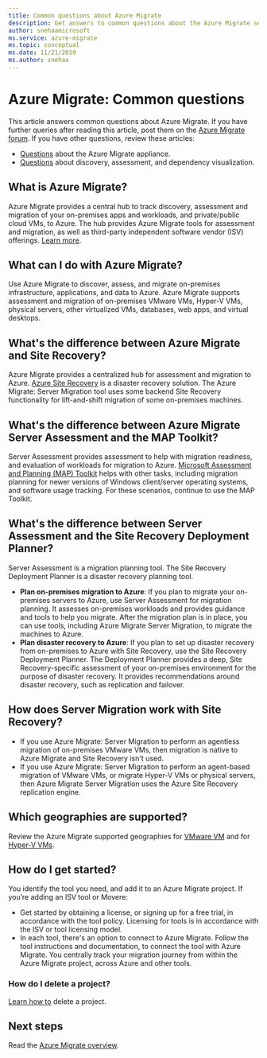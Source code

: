 ```yaml
---
title: Common questions about Azure Migrate
description: Get answers to common questions about the Azure Migrate service.
author: snehaamicrosoft
ms.service: azure-migrate
ms.topic: conceptual
ms.date: 11/21/2019
ms.author: snehaa
---
```


# Azure Migrate: Common questions

This article answers common questions about Azure Migrate. If you have further queries after reading this article, post them on the [Azure Migrate forum](https://aka.ms/AzureMigrateForum). If you have other questions, review these articles:

- [Questions](common-questions-appliance.md) about the Azure Migrate appliance.
- [Questions](common-questions-discovery-assessment.md) about discovery, assessment, and dependency visualization.


## What is Azure Migrate?

Azure Migrate provides a central hub to track discovery, assessment and migration of your on-premises apps and workloads, and private/public cloud VMs, to Azure. The hub provides Azure Migrate tools for assessment and migration, as well as third-party independent software vendor (ISV) offerings. [Learn more](migrate-services-overview.md).


## What can I do with Azure Migrate?

Use Azure Migrate to discover, assess, and migrate on-premises infrastructure, applications, and data to Azure. Azure Migrate supports assessment and migration of on-premises VMware VMs, Hyper-V VMs, physical servers, other virtualized VMs, databases, web apps, and virtual desktops. 

## What's the difference between Azure Migrate and Site Recovery?

Azure Migrate provides a centralized hub for assessment and migration to Azure. [Azure Site Recovery](../site-recovery/site-recovery-overview.md) is a disaster recovery solution. The Azure Migrate: Server Migration tool uses some backend Site Recovery functionality for lift-and-shift migration of some on-premises machines.

## What's the difference between Azure Migrate Server Assessment and the MAP Toolkit?

Server Assessment provides assessment to help with migration readiness, and evaluation of workloads for migration to Azure. [Microsoft Assessment and Planning (MAP) Toolkit](https://www.microsoft.com/download/details.aspx?id=7826) helps with other tasks, including migration planning for newer versions of Windows client/server operating systems, and software usage tracking. For these scenarios, continue to use the MAP Toolkit.

## What's the difference between Server Assessment and the Site Recovery Deployment Planner?

Server Assessment is a migration planning tool. The Site Recovery Deployment Planner is a disaster recovery planning tool.

- **Plan on-premises migration to Azure**: If you plan to migrate your on-premises servers to Azure, use Server Assessment for migration planning. It assesses on-premises workloads and provides guidance and tools to help you migrate. After the migration plan is in place, you can use tools, including Azure Migrate Server Migration, to migrate the machines to Azure.
- **Plan disaster recovery to Azure**: If you plan to set up disaster recovery from on-premises to Azure with Site Recovery, use the Site Recovery Deployment Planner. The Deployment Planner provides a deep, Site Recovery-specific assessment of your on-premises environment for the purpose of disaster recovery. It provides recommendations around disaster recovery, such as replication and failover.

## How does Server Migration work with Site Recovery?

- If you use Azure Migrate: Server Migration to perform an agentless migration of on-premises VMware VMs, then migration is native to Azure Migrate and Site Recovery isn't used.
- If you use Azure Migrate: Server Migration to perform an agent-based migration of VMware VMs, or migrate Hyper-V VMs or  physical servers, then Azure Migrate Server Migration uses the Azure Site Recovery replication engine.


## Which geographies are supported?

Review the Azure Migrate supported geographies for [VMware VM](https://docs.microsoft.com/azure/migrate/migrate-support-matrix-vmware) and for [Hyper-V VMs](https://docs.microsoft.com/azure/migrate/migrate-support-matrix-hyper-v).

## How do I get started?

You identify the tool you need, and add it to an Azure Migrate project. If you’re adding an ISV tool or Movere:
- Get started by obtaining a license, or signing up for a free trial, in accordance with the tool policy. Licensing for tools is in accordance with the ISV or tool licensing model.
- In each tool, there's an option to connect to Azure Migrate. Follow the tool instructions and documentation, to connect the tool with Azure Migrate.
You centrally track your migration journey from within the Azure Migrate project, across Azure and other tools.

### How do I delete a project?

[Learn how to](how-to-delete-project.md) delete a project. 






## Next steps
Read the [Azure Migrate overview](migrate-services-overview.md).
